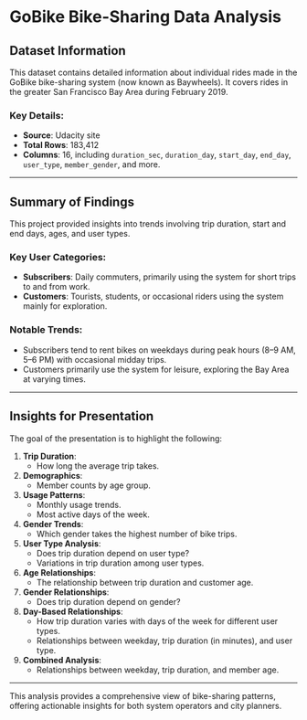 # GoBike Bike-Sharing Data Analysis  

## Dataset Information  
This dataset contains detailed information about individual rides made in the GoBike bike-sharing system (now known as Baywheels). It covers rides in the greater San Francisco Bay Area during February 2019.  

### Key Details:
- **Source**: Udacity site  
- **Total Rows**: 183,412  
- **Columns**: 16, including `duration_sec`, `duration_day`, `start_day`, `end_day`, `user_type`, `member_gender`, and more.  

---

## Summary of Findings  
This project provided insights into trends involving trip duration, start and end days, ages, and user types.  

### Key User Categories:  
- **Subscribers**: Daily commuters, primarily using the system for short trips to and from work.  
- **Customers**: Tourists, students, or occasional riders using the system mainly for exploration.  

### Notable Trends:
- Subscribers tend to rent bikes on weekdays during peak hours (8–9 AM, 5–6 PM) with occasional midday trips.  
- Customers primarily use the system for leisure, exploring the Bay Area at varying times.  

---

## Insights for Presentation  

The goal of the presentation is to highlight the following:  
1. **Trip Duration**:  
   - How long the average trip takes.  
2. **Demographics**:  
   - Member counts by age group.  
3. **Usage Patterns**:  
   - Monthly usage trends.  
   - Most active days of the week.  
4. **Gender Trends**:  
   - Which gender takes the highest number of bike trips.  
5. **User Type Analysis**:  
   - Does trip duration depend on user type?  
   - Variations in trip duration among user types.  
6. **Age Relationships**:  
   - The relationship between trip duration and customer age.  
7. **Gender Relationships**:  
   - Does trip duration depend on gender?  
8. **Day-Based Relationships**:  
   - How trip duration varies with days of the week for different user types.  
   - Relationships between weekday, trip duration (in minutes), and user type.  
9. **Combined Analysis**:  
   - Relationships between weekday, trip duration, and member age.  

---  

This analysis provides a comprehensive view of bike-sharing patterns, offering actionable insights for both system operators and city planners.  
